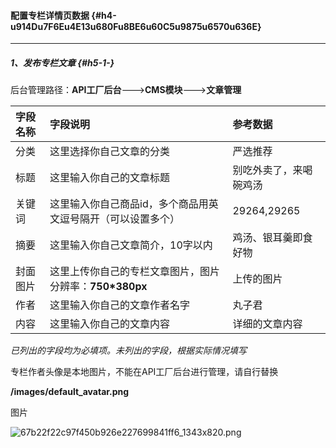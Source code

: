#### 配置专栏详情页数据 {#h4-u914Du7F6Eu4E13u680Fu8BE6u60C5u9875u6570u636E}

---

##### 1、发布专栏文章 {#h5-1-}

后台管理路径：**API工厂后台**——-&gt;**CMS模块**——-&gt;**文章管理**

| 字段名称 | 字段说明 | 参考数据 |
| :--- | :--- | :--- |
| 分类 | 这里选择你自己文章的分类 | 严选推荐 |
| 标题 | 这里输入你自己的文章标题 | 别吃外卖了，来喝碗鸡汤 |
| 关键词 | 这里输入你自己商品id，多个商品用英文逗号隔开（可以设置多个） | 29264,29265 |
| 摘要 | 这里输入你自己文章简介，10字以内 | 鸡汤、银耳羹即食好物 |
| 封面图片 | 这里上传你自己的专栏文章图片，图片分辨率：**750\*380px** | 上传的图片 |
| 作者 | 这里输入你自己的文章作者名字 | 丸子君 |
| 内容 | 这里输入你自己的文章内容 | 详细的文章内容 |

_已列出的字段均为必填项。未列出的字段，根据实际情况填写_

专栏作者头像是本地图片，不能在API工厂后台进行管理，请自行替换

**/images/default\_avatar.png**

图片

![](https://daxue.qinghuan.app/uploads/projects/YanXuan-API/15330ef598cde4c4.png "67b22f22c97f450b926e227699841ff6\_1343x820.png")

